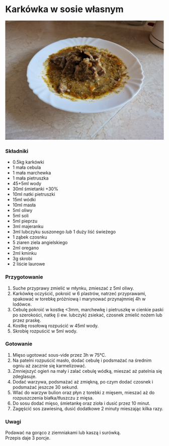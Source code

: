 # Karkówka w sosie własnym

![Zdjęcie dania](../meats/Karkowka_w_sosie_wlasnym.jpg)

### Składniki
- 0.5kg karkówki
- 1 mała cebula 
- 1 mała marchewka
- 1 mała pietruszka
- 45+5ml wody
- 30ml śmietanki +30%
- 10ml natki pietruszki
- 15ml wódki
- 10ml masła
- 5ml oliwy
- 5ml soli
- 5ml pieprzu
- 3ml majeranku
- 3ml lubczyku suszonego *lub* 1 duży liść świeżego
- 1 ząbek czosnku
- 5 ziaren ziela angielskiego
- 2ml oregano
- 2ml kminku
- 3g skrobi
- 2 liście laurowe

### Przygotowanie
1. Suche przyprawy zmielić w młynku, zmieszać z 5ml oliwy.
2. Karkówkę oczyścić, pokroić w 6 plastrów, natrzeć przyprawami, spakować w torebkę próżniową i marynować przynajmniej 4h w lodówce.
3. Cebulę pokroić w kostkę <3mm, marchewkę i pietruszkę w cienkie paski po szerokości, natkę (i ew. lubczyk) zsiekać, czosnek zmielić nożem lub przez praskę.
4. Kostkę rosołową rozpuścić w 45ml wody.
5. Skrobię rozpuścić w 5ml wody.

### Gotowanie
1. Mięso ugotować sous-vide przez 3h w 75°C.
2.  Na patelni rozpuścić masło, dodać cebulę i podsmażać na średnim ogniu aż zacznie się karmelizować.
3. Zmniejszyć ogień na mały i zalać cebulę wódką, mieszać aż patelnia się zdeglasuje.
4. Dodać warzywa, podsmażać aż zmiękną, po czym dodać czosnek i podsmażać jeszcze 30 sekund.
5. Wlać do warzyw bulion oraz płyn z torebki z mięsem, mieszać aż do rozpuszczenia białka/tłuszczu z mięsa.
6. Do sosu dodać mięso, śmietankę oraz zioła i dusić przez 10 minut.
7. Zagęścić sos zawiesiną, dusić dodatkowe 2 minuty mieszając kilka razy.

### Uwagi
Podawać na gorąco z ziemniakami lub kaszą i surówką.\
Przepis daje 3 porcje.
